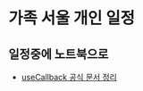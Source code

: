 # 가족 서울 개인 일정


## 일정중에 노트북으로
- [useCallback 공식 문서 정리](https://github.com/dnrgus1127/TIL/blob/main/React/react.dev(%EA%B3%B5%EC%8B%9D%EB%AC%B8%EC%84%9C)/useCallback.md)

